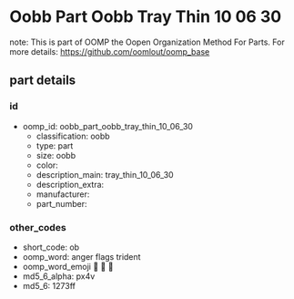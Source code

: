 # Oobb Part Oobb Tray Thin 10 06 30  

note: This is part of OOMP the Oopen Organization Method For Parts. For more details: https://github.com/oomlout/oomp_base

##  part details





### id
* oomp_id: oobb_part_oobb_tray_thin_10_06_30
  * classification: oobb
  * type: part
  * size: oobb
  * color: 
  * description_main: tray_thin_10_06_30
  * description_extra: 
  * manufacturer: 
  * part_number: 

### other_codes
* short_code: ob
* oomp_word: anger flags trident
* oomp_word_emoji :anger: :flags: :trident:
* md5_6_alpha: px4v
* md5_6: 1273ff